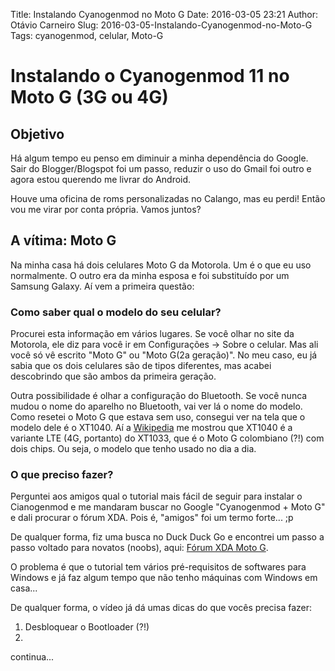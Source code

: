Title: Instalando Cyanogenmod no Moto G
Date: 2016-03-05 23:21
Author: Otávio Carneiro
Slug: 2016-03-05-Instalando-Cyanogenmod-no-Moto-G
Tags: cyanogenmod, celular, Moto-G

# Instalando o Cyanogenmod 11 no Moto G (3G ou 4G)

## Objetivo

Há algum tempo eu penso em diminuir a minha dependência do Google. Sair do Blogger/Blogspot foi um passo, reduzir o uso do Gmail foi outro e agora estou querendo me livrar do Android. 

Houve uma oficina de roms personalizadas no Calango, mas eu perdi! Então vou me virar por conta própria. Vamos juntos?

## A vítima: Moto G

Na minha casa há dois celulares Moto G da Motorola. Um é o que eu uso normalmente. O outro era da minha esposa e foi substituído por um Samsung Galaxy. Aí vem a primeira questão:

### Como saber qual o modelo do seu celular?

Procurei esta informação em vários lugares. Se você olhar no site da Motorola, ele diz para você ir em Configurações -> Sobre o celular. Mas ali você só vê escrito "Moto G" ou "Moto G(2a geração)". No meu caso, eu já sabia que os dois celulares são de tipos diferentes, mas acabei descobrindo que são ambos da primeira geração.

Outra possibilidade é olhar a configuração do Bluetooth. Se você nunca mudou o nome do aparelho no Bluetooth, vai ver lá o nome do modelo. Como resetei o Moto G que estava sem uso, consegui ver na tela que o modelo dele é o XT1040. Aí a [Wikipedia](https://en.wikipedia.org/wiki/Moto_G_%281st_generation%29) me mostrou que XT1040 é a variante LTE (4G, portanto) do XT1033, que é o Moto G colombiano (?!) com dois chips. Ou seja, o modelo que tenho usado no dia a dia.

### O que preciso fazer?

Perguntei aos amigos qual o tutorial mais fácil de seguir para instalar o Cianogenmod e me mandaram buscar no Google "Cyanogenmod + Moto G" e dali procurar o fórum XDA. Pois é, "amigos" foi um termo forte... ;p

De qualquer forma, fiz uma busca no Duck Duck Go e encontrei um passo a passo voltado para novatos (noobs), aqui: [Fórum XDA Moto G](http://forum.xda-developers.com/moto-g/general/guide-how-to-flash-root-cyanogenmod-12-t3090805).

O problema é que o tutorial tem vários pré-requisitos de softwares para Windows e já faz algum tempo que não tenho máquinas com Windows em casa...

De qualquer forma, o vídeo já dá umas dicas do que vocês precisa fazer:

1. Desbloquear o Bootloader (?!)
2.

continua...
